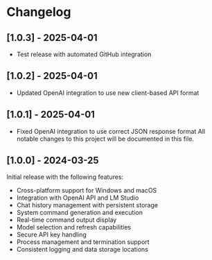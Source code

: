 # Changelog


## [1.0.3] - 2025-04-01

- Test release with automated GitHub integration

## [1.0.2] - 2025-04-01

- Updated OpenAI integration to use new client-based API format

## [1.0.1] - 2025-04-01

- Fixed OpenAI integration to use correct JSON response format
All notable changes to this project will be documented in this file.

## [1.0.0] - 2024-03-25

Initial release with the following features:

- Cross-platform support for Windows and macOS
- Integration with OpenAI API and LM Studio
- Chat history management with persistent storage
- System command generation and execution
- Real-time command output display
- Model selection and refresh capabilities
- Secure API key handling
- Process management and termination support
- Consistent logging and data storage locations 